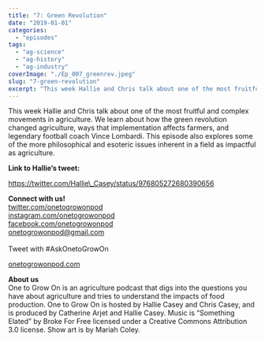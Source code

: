 ```yaml
---
title: "7: Green Revolution"
date: "2019-01-01"
categories: 
  - "episodes"
tags: 
  - "ag-science"
  - "ag-history"
  - "ag-industry"
coverImage: "./Ep_007_greenrev.jpeg"
slug: "7-green-revolution"
excerpt: "This week Hallie and Chris talk about one of the most fruitful and complex movements in agriculture. We learn about how the green revolution changed agriculture, ways that implementation affects farmers, and legendary football coach Vince Lombardi. This episode also explores some of the more philosophical and esoteric issues inherent in a field as impactful as agriculture."
---
```


This week Hallie and Chris talk about one of the most fruitful and complex movements in agriculture. We learn about how the green revolution changed agriculture, ways that implementation affects farmers, and legendary football coach Vince Lombardi. This episode also explores some of the more philosophical and esoteric issues inherent in a field as impactful as agriculture.

**Link to Hallie’s tweet:**

https://twitter.com/Hallie\_Casey/status/976805272680390656

**Connect with us!**  
[twitter.com/onetogrowonpod](http://twitter.com/onetogrowonpod)  
[instagram.com/onetogrowonpod  
](http://instagram.com/onetogrowonpod)[facebook.com/onetogrowonpod  
](http://facebook.com/onetogrowonpod)[onetogrowonpod@gmail.com  
](mailto:onetogrowonpod@gmail.com)  
Tweet with #AskOnetoGrowOn  
  
[onetogrowonpod.com](http://onetogrowonpod.com/)

**About us**  
One to Grow On is an agriculture podcast that digs into the questions you have about agriculture and tries to understand the impacts of food production. One to Grow On is hosted by Hallie Casey and Chris Casey, and is produced by Catherine Arjet and Hallie Casey. Music is “Something Elated” by Broke For Free licensed under a Creative Commons Attribution 3.0 license. Show art is by Mariah Coley.
